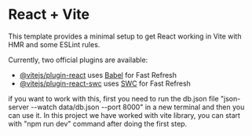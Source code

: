 # React + Vite

This template provides a minimal setup to get React working in Vite with HMR and some ESLint rules.

Currently, two official plugins are available:

- [@vitejs/plugin-react](https://github.com/vitejs/vite-plugin-react/blob/main/packages/plugin-react/README.md) uses [Babel](https://babeljs.io/) for Fast Refresh
- [@vitejs/plugin-react-swc](https://github.com/vitejs/vite-plugin-react-swc) uses [SWC](https://swc.rs/) for Fast Refresh


if you want to work with this, first you need to run the db.json file "json-server --watch data/db.json --port 8000" in a new terminal and then you can use it. In this project we have worked with vite library, you can start with "npm run dev" command after doing the first step.
